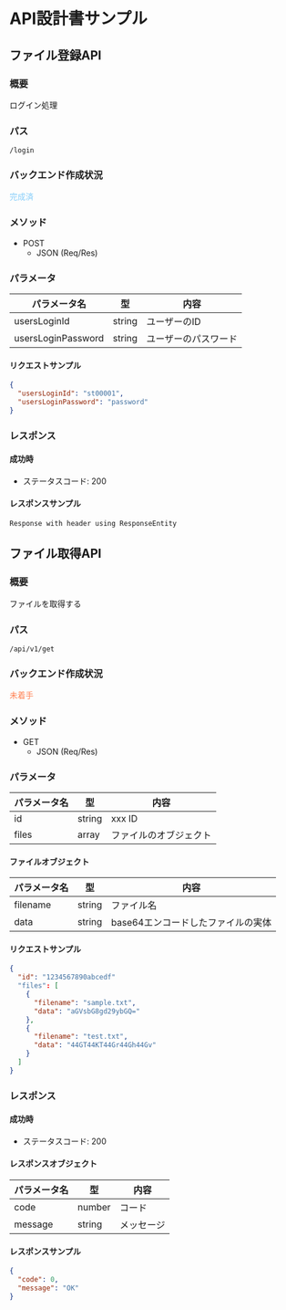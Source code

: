# API設計書サンプル

## ファイル登録API

### 概要

ログイン処理

### パス

`/login`


### バックエンド作成状況
<font color="LightSkyBlue">完成済</font>

### メソッド

- POST
  - JSON (Req/Res)

### パラメータ

|パラメータ名|型|内容|
|---|---|---|
|usersLoginId|string|ユーザーのID|
|usersLoginPassword|string|ユーザーのパスワード|



#### リクエストサンプル

```JSON
{
  "usersLoginId": "st00001",
  "usersLoginPassword": "password"
}
```

### レスポンス

#### 成功時

- ステータスコード: 200


#### レスポンスサンプル

```
Response with header using ResponseEntity
```







## ファイル取得API

### 概要

ファイルを取得する

### パス

`/api/v1/get`


### バックエンド作成状況
<font color="Coral">未着手</font>

### メソッド

- GET
  - JSON (Req/Res)

### パラメータ

|パラメータ名|型|内容|
|---|---|---|
|id|string|xxx ID|
|files|array|ファイルのオブジェクト|

#### ファイルオブジェクト

|パラメータ名|型|内容|
|---|---|---|
|filename|string|ファイル名|
|data|string|base64エンコードしたファイルの実体|

#### リクエストサンプル

```JSON
{
  "id": "1234567890abcedf"
  "files": [
    {
      "filename": "sample.txt",
      "data": "aGVsbG8gd29ybGQ="
    },
    {
      "filename": "test.txt",
      "data": "44GT44KT44Gr44Gh44Gv"
    }
  ]
}
```

### レスポンス

#### 成功時

- ステータスコード: 200

#### レスポンスオブジェクト

|パラメータ名|型|内容|
|---|---|---|
|code|number|コード|
|message|string|メッセージ|

#### レスポンスサンプル

```JSON
{
  "code": 0,
  "message": "OK"
}
```


